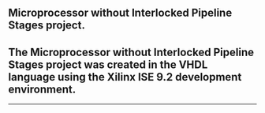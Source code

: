 
Microprocessor without Interlocked Pipeline Stages project.
-------
The Microprocessor without Interlocked Pipeline Stages project was created in the VHDL language using the Xilinx ISE 9.2 development environment.
---


----------------------------
